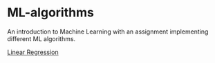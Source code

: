 # ML-algorithms
An introduction to Machine Learning with an assignment implementing different ML algorithms.

[Linear Regression](https://github.com/anand-parth/ML-algorithms/blob/master/Q1.py)
